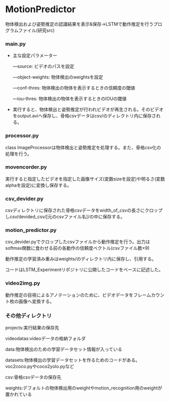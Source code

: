# MotionPredictor
物体検出および姿勢推定の認識結果を表示&amp;保存→LSTMで動作推定を行うプログラムファイル(研究src)

### main.py

- 主な設定パラメーター
    
    —source: ビデオのパスを設定
    
    —object-weights: 物体検出のweightsを設定
    
    —conf-thres: 物体検出の物体を表示するときの信頼度の閾値
    
    —iou-thres: 物体検出の物体を表示するときのIOUの閾値
    
- 実行すると、物体検出と姿勢推定が行われビデオが再生される。そのビデオをoutput.aviへ保存し、骨格csvデータはcsv/のディレクトリ内に保存される。

### processor.py

class ImageProcessorは物体検出と姿勢推定を処理する。また、骨格csv化の処理を行う。

### movencorder.py

実行すると指定したビデオを指定した画像サイズ(変数sizeを設定)や明るさ(変数alphaを設定)に変換し保存する。

### csv_devider.py

csvディレクトリに保存された骨格csvデータをwidth_of_csvの長さにクロップしcsv/devided_csv/[元のcsvファイル名]/の中に保存する。

### motion_predictor.py

csv_devider.pyでクロップしたcsvファイルから動作推定を行う。出力はsoftmax関数に食わせる前の各動作の信頼度ベクトル(csvファイル数×9)

動作推定の学習済み重みはweights/のディレクトリ内に保存し、引用する。

コードはLSTM_Experimentリポジトリに公開したコードをベースに記述した。

### video2img.py

動作推定の目視によるアノテーションのために、ビデオデータをフレームカウント枚の画像へ変換する。

### その他ディレクトリ

projects:実行結果の保存先

videodatas:videoデータの格納フォルダ

data:物体検出のための学習データセット情報が入っている

datasets:物体検出の学習データセットを作るためのコードがある。voc2coco.pyやcoco2yolo.pyなど

csv:骨格csvデータの保存先

weights:デフォルトの物体検出用のweightやmotion_recognition用のweightが置かれている

